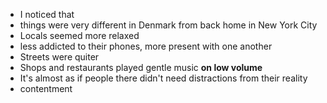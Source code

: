 * I noticed that
* things were very different in Denmark from back home in New York City
* Locals seemed more relaxed
* less addicted to their phones, more present with one another
* Streets were quiter
* Shops and restaurants played gentle music **on low volume**
* It's almost as if people there didn't need distractions from their reality
* contentment

